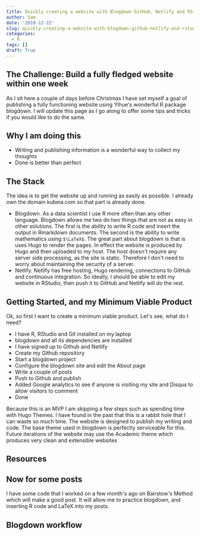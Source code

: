 ```yaml
---
title: Quickly creating a website with Blogdown GitHub, Netlify and RStudio
author: Sam
date: '2019-12-22'
slug: quickly-creating-a-website-with-blogdown-github-netlify-and-rstudio
categories:
  - R
tags: []
draft: True
---
```


## The Challenge: Build a fully fledged website within one week

As I sit here a couple of days before Christmas I have set myself a goal of publishing a fully functioning website using Yihue's wonderful R package blogdown. I will update this page as I go along to offer some tips and tricks if you would like to do the same. 

## Why I am doing this
- Writing and publishing information is a wonderful way to collect my thoughts
- Done is better than perfect

## The Stack
The idea is to get the website up and running as easily as possible. I already own the domain kubeia.com so that part is already done.
- Blogdown. As a data scientist I use R more often than any other language. Blogdown allows me two do two things that are not as easy in other solutions. The first is the ability to write R code and insert the output in Rmarkdown documents. The second is the ability to write mathematics using `$\LaTeX$`.  The great part about blogdown is that is uses Hugo to render the pages. In effect the website is produced by Hugo and then uploaded to my host. The host doesn't require any server side processing, as the site is static. Therefore I don't need to worry about maintaining the security of a server.
- Netlify. Netlify has free hosting, Hugo rendering, connections to GitHub and continuous integration. So ideally, I should be able to edit my website in RStudio, then push it to GitHub and Netlify will do the rest.


## Getting Started, and my Minimum Viable Product

Ok, so first I want to create a minimum viable product. Let's see, what do I need?
- I have R, RStudio and Git installed on my laptop
- blogdown and all its dependencies are installed
- I have signed up to Github and Netlify
- Create my Github repository
- Start a blogdown project
- Configure the blogdown site and edit the About page
- Write a couple of posts
- Push to Github and publish
- Added Google analytics to see if anyone is visiting my site and Disqus to allow visitors to comment
- Done

Because this is an MVP I am skipping a few steps such as spending time with Hugo Themes. I have found in the past that this is a rabbit hole that I can waste so much time. The website is designed to publish my writing and code. The base theme used in blogdown is perfectly serviceable for this. Future iterations of the website may use the Academic theme which produces very clean and extensible websites

## Resources

## Now for some posts

I have some code that I worked on a few month's ago on Bairstow's Method which will make a good post. It will allow me to practice blogdown, and inserting R code and LaTeX into my posts.

## Blogdown workflow